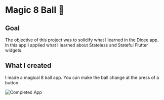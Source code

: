 # Magic 8 Ball 🎱

## Goal

The objective of this project was to solidify what I learned in the Dicee app. In this app I applied what I learned about Stateless and Stateful Flutter widgets.

## What I created
I made a magical 8 ball app. You can make the ball change at the press of a button.

![Completed App](https://github.com/londonappbrewery/Images/blob/master/8-ball-flutter-gif.gif?raw=true)

